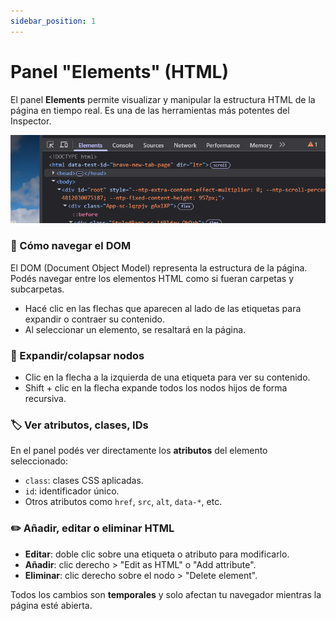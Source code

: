 ```yaml
---
sidebar_position: 1
---
```


# Panel "Elements" (HTML)

El panel **Elements** permite visualizar y manipular la estructura HTML de la página en tiempo real. Es una de las herramientas más potentes del Inspector.

![alt text](image.png)

### 🧭 Cómo navegar el DOM

El DOM (Document Object Model) representa la estructura de la página. Podés navegar entre los elementos HTML como si fueran carpetas y subcarpetas.

- Hacé clic en las flechas que aparecen al lado de las etiquetas para expandir o contraer su contenido.
- Al seleccionar un elemento, se resaltará en la página.

### 🔽 Expandir/colapsar nodos

- Clic en la flecha a la izquierda de una etiqueta para ver su contenido.
- Shift + clic en la flecha expande todos los nodos hijos de forma recursiva.

### 🏷️ Ver atributos, clases, IDs

En el panel podés ver directamente los **atributos** del elemento seleccionado:

- `class`: clases CSS aplicadas.
- `id`: identificador único.
- Otros atributos como `href`, `src`, `alt`, `data-*`, etc.

### ✏️ Añadir, editar o eliminar HTML

- **Editar**: doble clic sobre una etiqueta o atributo para modificarlo.
- **Añadir**: clic derecho > "Edit as HTML" o "Add attribute".
- **Eliminar**: clic derecho sobre el nodo > "Delete element".

Todos los cambios son **temporales** y solo afectan tu navegador mientras la página esté abierta.
